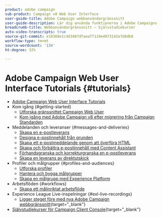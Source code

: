```yaml
---
product: adobe campaign
sub-product: Campaign v8 Web User Interface
user-guide-title: Adobe Campaign webbanvändargränssnitt
user-guide-description: Lär dig använda funktionerna i Adobe Campaigns webbanvändargränssnitt.
breadcrumb-title: Webbanvändargränssnitt – Självstudiekurser
auto-video-transcripts: true
source-git-commit: e10369e1cdd3487dfaeaff119e4973142e7d8db8
workflow-type: tm+mt
source-wordcount: '134'
ht-degree: 32%

---
```



# Adobe Campaign Web User Interface Tutorials {#tutorials}

+ [Adobe Campaign Web User Interface Tutorials](/help/ac-web-learn-main/overview.md)
+ Kom igång {#getting-started}
   + [Utforska gränssnittet Campaign Web User](/help/get-started/explore-the-web-ui.md)
   + [Kom igång med Adobe Campaign v8 efter migrering från Campaign Standarden](https://experienceleague.adobe.com/docs/campaign-learn/get-started-with-campaign-v8/overview.html)
+ Meddelanden och leveranser {#messages-and-deliveries}
   + [Skapa en e-postleverans](/help/deliveries/create-an-email-delivery.md)
   + [Designa e-postinnehåll från grunden](/help/design-the-delivery/create-email-content-from-scratch.md)
   + [Skapa ett e-postmeddelande genom att överföra HTML](/help/design-the-delivery/create-an-email-by-uploading-html.md)
   + [Skapa och förbättra e-postinnehåll med Content Assistant](/help/design-the-delivery/create-and-improve-email-content-with-the-content-assistant.md)
   + [Förhandsgranska och korrekturgranska en e-postleverans](/help/deliveries/preview-and-proof-an-email-delivery.md)
   + [Skapa en leverans av direktutskick](/help/design-the-delivery/create-a-direct-mail-delivery.md)
+ Profiler och målgrupper {#profiles-and-audiences}
   + [Utforska profiler](/help/profiles-and-audiences/explore-profiles.md)
   + [Hantera och bygga målgrupper](/help/profiles-and-audiences/manage-and-build-audiences.md)
   + [Skapa en målgrupp med Experience Platform](/help/profiles-and-audiences/create-an-audience-with-experience-platform.md)
+ Arbetsflöden {#workflows}
   + [Skapa ett målinriktat arbetsflöde](/help/workflows/create-a-targeting-workflow.md)
+ Experience League Live-inspelningar {#exl-live-recordings}
   + [Ligger steget före med nya Adobe Campaign webbgränssnitt](https://experienceleague.adobe.com/docs/events/experience-league-live-recordings/episodes/exl-live-episode-02-29-24.html){target="_blank"}
+ [Självstudiekurser för Campaign Client Console](https://experienceleague.adobe.com/docs/campaign-learn/tutorials/overview.html){target="_blank"}

